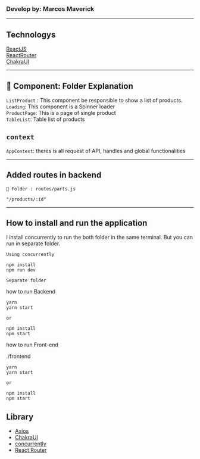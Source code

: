 ### Develop by: Marcos Maverick
---

## Technologys
[ReactJS](https://pt-br.reactjs.org/)<br>
[ReactRouter](https://reactrouter.com/)<br>
[ChakraUI](https://chakra-ui.com/)

---
## 📁 Component: Folder Explanation

`ListProduct` : This component be responsible to show a list of products.<br>
`Loading`: This component is a Spinner loader<br>
`ProductPage`: This is a page of single product<br>
`TableList`: Table list of products<br>

`context`
 -
 `AppContext`: theres is all request of API, handles and global functionalities

---
## Added routes in backend

`📁 Folder : routes/parts.js`
```
"/products/:id"
```
---
## How to install and run the application

I install concurrently to run the both folder in the same terminal. But you can run in separate folder.

`Using concurrently`
```
npm install
npm run dev
```


`Separate folder`

how to run Backend
```
yarn
yarn start

or

npm install
npm start
```

how to run Front-end

./frontend
```
yarn
yarn start

or

npm install
npm start
```

## Library

- [Axios](https://www.npmjs.com/package/axios)
- [ChakraUI](https://chakra-ui.com/)
- [concurrently](https://www.npmjs.com/package/concurrently)
- [React Router](https://reactrouter.com/)
